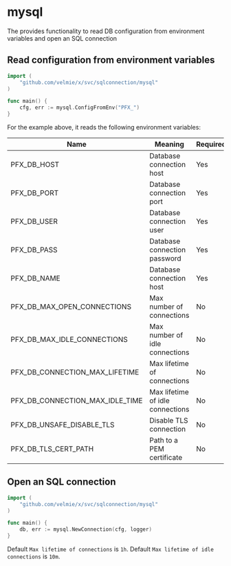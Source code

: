 # mysql

The provides functionality to read DB configuration from environment variables and open an SQL connection

## Read configuration from environment variables

```go
import (
    "github.com/velmie/x/svc/sqlconnection/mysql"
)

func main() {
    cfg, err := mysql.ConfigFromEnv("PFX_")
}
```

For the example above, it reads the following environment variables:

| Name                            | Meaning                          | Required | Default | Example   |
|---------------------------------|----------------------------------|----------|---------|-----------|
| PFX_DB_HOST                     | Database connection host         | Yes      |         | 127.0.0.1 |
| PFX_DB_PORT                     | Database connection port         | Yes      |         | 3306      |
| PFX_DB_USER                     | Database connection user         | Yes      |         | root      |
| PFX_DB_PASS                     | Database connection password     | Yes      |         | secret    |
| PFX_DB_NAME                     | Database connection host         | Yes      |         | db_name   |
| PFX_DB_MAX_OPEN_CONNECTIONS     | Max number of connections        | No       |         | 10        |
| PFX_DB_MAX_IDLE_CONNECTIONS     | Max number of idle connections   | No       |         | 2         |
| PFX_DB_CONNECTION_MAX_LIFETIME  | Max lifetime of connections      | No       |         | 10m       |
| PFX_DB_CONNECTION_MAX_IDLE_TIME | Max lifetime of idle connections | No       |         | 5m        |
| PFX_DB_UNSAFE_DISABLE_TLS       | Disable TLS connection           | No       | false   | true      |
| PFX_DB_TLS_CERT_PATH            | Path to a PEM certificate        | No       |         | /file.pem |

## Open an SQL connection

```go
import (
    "github.com/velmie/x/svc/sqlconnection/mysql"
)

func main() {
    db, err := mysql.NewConnection(cfg, logger)
}
```

Default `Max lifetime of connections` is `1h`. Default `Max lifetime of idle connections` is `10m`.
